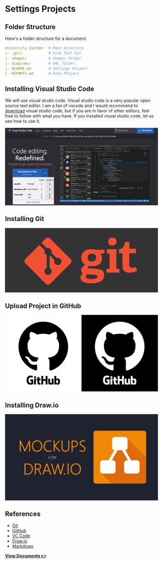 
# Settings Projects

## Folder Structure

Here's a folder structure for a document:

```yml
University_System/  # Root directory.
|- .git/            # File Tool Git.
|- images/          # Images folder.
|- diagrams/        # UML folder.
|- README.md        # Settings Project.
|- REPORTS.md       # Data Project.
```

## Installing Visual Studio Code

We will use visual studio code. Visual studio code is a very popular open source text editor. I am a fan of vscode and I would recommend to [download](https://code.visualstudio.com/) visual studio code, but if you are in favor of other editors, feel free to follow with what you have.
If you installed visual studio code, let us see how to use it.

[![Visual Studio Code](./images/vscode.png)](https://code.visualstudio.com/)

## Installing Git

[![Git](/images/git3.png)](https://code.visualstudio.com/)

## Upload Project in GitHub

[![GitHub](/images/githubL.jpg)](https://)

## Installing Draw.io

[![Draw.io](/images/Drawio.jpg)](https://)

## References

- [Git](http://)
- [GitHub](http://http://github.com/)
- [VC Code](https://code.visualstudio.com/)
- [Draw.io](http://)
- [Markdown](http://wikipedia.org/wiki/Markdown)

__[View Documents 👉](REPORTS.md)__
